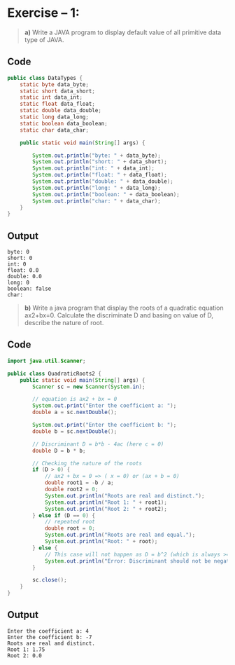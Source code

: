 # Exercise – 1:

> **a)** Write a JAVA program to display default value of all primitive data type of JAVA.

## Code

```java
public class DataTypes {
	static byte data_byte;
	static short data_short;
	static int data_int;
	static float data_float;
	static double data_double;
	static long data_long;
	static boolean data_boolean;
	static char data_char;

	public static void main(String[] args) {

		System.out.println("byte: " + data_byte);
		System.out.println("short: " + data_short);
		System.out.println("int: " + data_int);
		System.out.println("float: " + data_float);
		System.out.println("double: " + data_double);
		System.out.println("long: " + data_long);
		System.out.println("boolean: " + data_boolean);
		System.out.println("char: " + data_char);
	}
}

```

## Output

```
byte: 0
short: 0
int: 0
float: 0.0
double: 0.0
long: 0
boolean: false
char:
```

> **b)** Write a java program that display the roots of a quadratic equation ax2+bx=0. Calculate the discriminate D and basing on value of D, describe the nature of root.

## Code

```java
import java.util.Scanner;

public class QuadraticRoots2 {
    public static void main(String[] args) {
        Scanner sc = new Scanner(System.in);

        // equation is ax2 + bx = 0
        System.out.print("Enter the coefficient a: ");
        double a = sc.nextDouble();

        System.out.print("Enter the coefficient b: ");
        double b = sc.nextDouble();

        // Discriminant D = b*b - 4ac (here c = 0)
        double D = b * b;

        // Checking the nature of the roots
        if (D > 0) {
            // ax2 + bx = 0 => ( x = 0) or (ax + b = 0)
            double root1 = -b / a;
            double root2 = 0;
            System.out.println("Roots are real and distinct.");
            System.out.println("Root 1: " + root1);
            System.out.println("Root 2: " + root2);
        } else if (D == 0) {
            // repeated root
            double root = 0;
            System.out.println("Roots are real and equal.");
            System.out.println("Root: " + root);
        } else {
            // This case will not happen as D = b^2 (which is always >= 0)
            System.out.println("Error: Discriminant should not be negative.");
        }

        sc.close();
    }
}

```

## Output

```
Enter the coefficient a: 4
Enter the coefficient b: -7
Roots are real and distinct.
Root 1: 1.75
Root 2: 0.0
```
